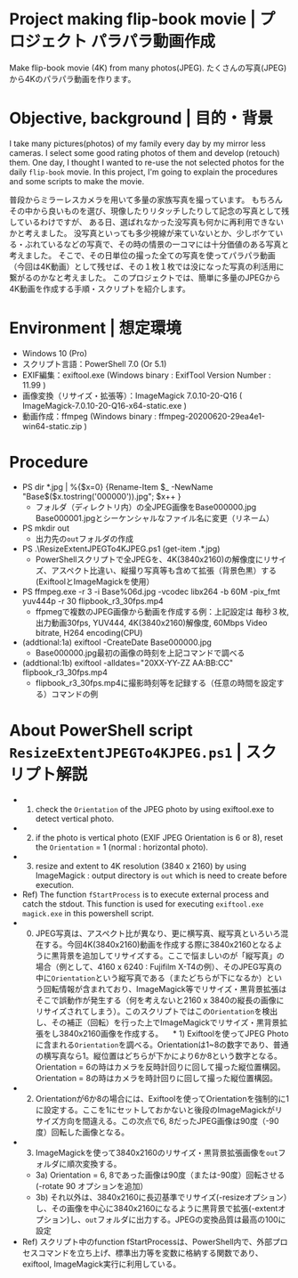 # Project making flip-book movie | プロジェクト パラパラ動画作成
Make flip-book movie (4K) from many photos(JPEG).
たくさんの写真(JPEG)から4Kのパラパラ動画を作ります。

# Objective, background | 目的・背景
I take many pictures(photos) of my family every day by my mirror less cameras.
I select some good rating photos of them and develop (retouch) them.
One day, I thought I wanted to re-use the not selected photos for the daily `flip-book` movie.
In this project, I'm going to explain the procedures and some scripts to make the movie.

普段からミラーレスカメラを用いて多量の家族写真を撮っています。
もちろんその中から良いものを選び、現像したりリタッチしたりして記念の写真として残しているわけですが、
ある日、選ばれなかった没写真も何かに再利用できないかと考えました。
没写真といっても多少視線が来ていないとか、少しボケている・ぶれているなどの写真で、その時の情景の一コマには十分価値のある写真と考えました。
そこで、その日単位の撮った全ての写真を使ってパラパラ動画（今回は4K動画）として残せば、その１枚１枚では没になった写真の利活用に繋がるのかなと考えました。
このプロジェクトでは、簡単に多量のJPEGから4K動画を作成する手順・スクリプトを紹介します。

# Environment | 想定環境
* Windows 10 (Pro)
* スクリプト言語：PowerShell 7.0 (Or 5.1)
* EXIF編集：exiftool.exe (Windows binary : ExifTool Version Number : 11.99 )
* 画像変換（リサイズ・拡張等）：ImageMagick 7.0.10-20-Q16 ( ImageMagick-7.0.10-20-Q16-x64-static.exe )
* 動画作成：ffmpeg (Windows binary : ffmpeg-20200620-29ea4e1-win64-static.zip )

# Procedure
  * PS dir *.jpg | %{$x=0} {Rename-Item $_ -NewName "Base$($x.tostring('000000')).jpg"; $x++ }
    * フォルダ（ディレクトリ内）の全JPEG画像をBase000000.jpg Base000001.jpgとシーケンシャルなファイル名に変更（リネーム）
  * PS mkdir out
    * 出力先の`out`フォルダの作成
  * PS .\ResizeExtentJPEGTo4KJPEG.ps1 (get-item .\*.jpg)
    * PowerShellスクリプトで全JPEGを、4K(3840x2160)の解像度にリサイズ、アスペクト比違い、縦撮り写真等も含めて拡張（背景色黒）する(ExiftoolとImageMagickを使用）
  * PS ffmpeg.exe -r 3 -i Base%06d.jpg -vcodec libx264 -b 60M -pix_fmt yuv444p -r 30 flipbook_r3_30fps.mp4
    * ffpmegで複数のJPEG画像から動画を作成する例：上記設定は 毎秒３枚, 出力動画30fps, YUV444, 4K(3840x2160)解像度, 60Mbps Video bitrate, H264 encoding(CPU)
  * (addtional:1a) exiftool -CreateDate Base000000.jpg
    * Base000000.jpg最初の画像の時刻を上記コマンドで調べる
  * (addtional:1b) exiftool -alldates="20XX-YY-ZZ AA:BB:CC" flipbook_r3_30fps.mp4
    * flipbook_r3_30fps.mp4に撮影時刻等を記録する（任意の時間を設定する）コマンドの例
# About PowerShell script `ResizeExtentJPEGTo4KJPEG.ps1` | スクリプト解説
  * 1) check the `Orientation` of the JPEG photo by using exiftool.exe to detect vertical photo.
  * 2) if the photo is vertical photo (EXIF JPEG Orientation is 6 or 8), reset the `Orientation` = 1 (normal : horizontal photo).
  * 3) resize and extent to 4K resolution (3840 x 2160) by using ImageMagick : output directory is `out` which is need to create before execution.
  * Ref) The function `fStartProcess` is to execute external process and catch the stdout. This function is used for executing `exiftool.exe` `magick.exe` in this powershell script.
  * 0) JPEG写真は、アスペクト比が異なり、更に横写真、縦写真といろいろ混在する。今回4K(3840x2160)動画を作成する際に3840x2160となるように黒背景を追加してリサイズする。ここで悩ましいのが「縦写真」の場合（例として、4160 x 6240 : Fujifilm X-T4の例）、そのJPEG写真の中に`Orientation`という縦写真である（またどちらが下になるか）という回転情報が含まれており、ImageMagick等でリサイズ・黒背景拡張はそこで誤動作が発生する（何を考えないと2160 x 3840の縦長の画像にリサイズされてしまう）。このスクリプトではこの`Orientation`を検出し、その補正（回転）を行った上でImageMagickでリサイズ・黒背景拡張をし3840x2160画像を作成する。
　* 1) Exiftoolを使ってJPEG Photoに含まれる`Orientation`を調べる。Orientationは1~8の数字であり、普通の横写真なら1。縦位置はどちらが下かにより6か8という数字となる。Orientation = 6の時はカメラを反時計回りに回して撮った縦位置構図。Orientation = 8の時はカメラを時計回りに回して撮った縦位置構図。
  * 2) Orientationが6か8の場合には、Exiftoolを使ってOrientationを強制的に1に設定する。ここを1にセットしておかないと後段のImageMagickがリサイズ方向を間違える。この次点で6, 8だったJPEG画像は90度（-90度）回転した画像となる。
  * 3) ImageMagickを使って3840x2160のリサイズ・黒背景拡張画像を`out`フォルダに順次変換する。
    * 3a) Orientation = 6, 8であった画像は90度（または-90度）回転させる(-rotate 90 オプションを追加）
    * 3b) それ以外は、3840x2160に長辺基準でリサイズ(-resizeオプション）し、その画像を中心に3840x2160になるように黒背景で拡張(-extentオプション)し、`out`フォルダに出力する。JPEGの変換品質は最高の100に設定
 * Ref) スクリプト中のfunction fStartProcessは、PowerShell内で、外部プロセスコマンドを立ち上げ、標準出力等を変数に格納する関数であり、exiftool, ImageMagick実行に利用している。
